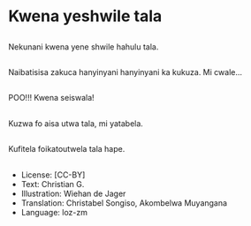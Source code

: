 # Kwena yeshwile tala

##
Nekunani kwena yene shwile hahulu tala.

##
Naibatisisa zakuca hanyinyani hanyinyani ka kukuza. Mi cwale...

##
POO!!! Kwena seiswala!

##
Kuzwa fo aisa utwa tala, mi yatabela.

##
Kufitela foikatoutwela tala hape.

##
* License: [CC-BY]
* Text: Christian G.
* Illustration: Wiehan de Jager
* Translation: Christabel Songiso, Akombelwa Muyangana
* Language: loz-zm
